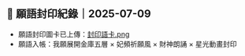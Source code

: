 ## 🧧 願語封印紀錄｜2025-07-09

- 願語封印圖卡已上傳：[封印語卡.png](./資產/golden-wish/2025-07-09/封印語卡.png)
- 願語入帳：我願展開金庫五層 × 妃頻祈願風 × 財神朗誦 × 星光動畫封印

